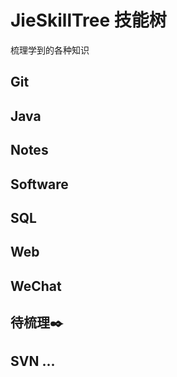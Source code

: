 # JieSkillTree 技能树
梳理学到的各种知识

## Git

## Java

## Notes

## Software

## SQL

## Web

## WeChat



## 待梳理:black_nib:

## SVN ...

